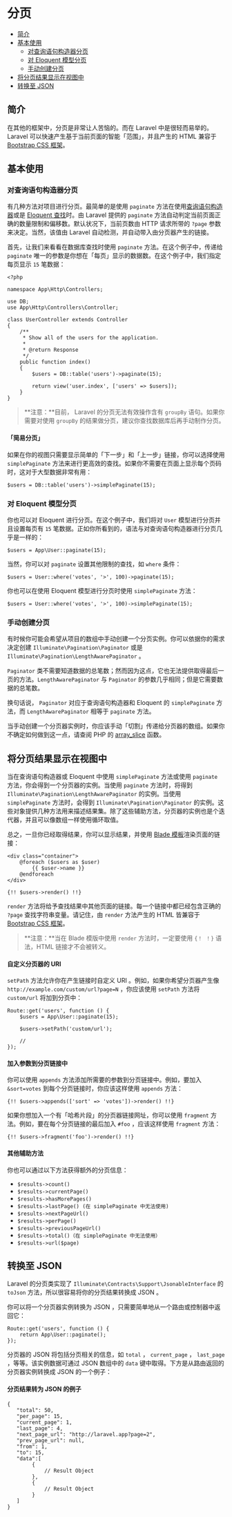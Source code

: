 # 分页

- [简介](#introduction)
- [基本使用](#basic-usage)
    - [对查询语句构造器分页](#paginating-query-builder-results)
    - [对 Eloquent 模型分页](#paginating-eloquent-results)
    - [手动创建分页](#manually-creating-a-paginator)
- [将分页结果显示在视图中](#displaying-results-in-a-view)
- [转换至 JSON](#converting-results-to-json)

<a name="introduction"></a>
## 简介

在其他的框架中，分页是非常让人苦恼的。而在 Laravel 中是很轻而易举的。 Laravel 可以快速产生基于当前页面的智能「范围」，并且产生的 HTML 兼容于 [Bootstrap CSS 框架](http://getbootstrap.com/)。

<a name="basic-usage"></a>
## 基本使用

<a name="paginating-query-builder-results"></a>
### 对查询语句构造器分页

有几种方法对项目进行分页。最简单的是使用 `paginate` 方法在使用[查询语句构造器](/docs/{{version}}/queries)或是 [Eloquent 查找](/docs/{{version}}/eloquent)时。由 Laravel 提供的 `paginate` 方法自动判定当前页面正确的数量限制和偏移数。默认状况下，当前页数由 HTTP 请求所带的 `?page` 参数来决定。当然，该值由 Laravel 自动检测，并自动带入由分页器产生的链接。

首先，让我们来看看在数据库查找时使用 `paginate` 方法。在这个例子中，传递给 `paginate` 唯一的参数是你想在「每页」显示的数据数。在这个例子中，我们指定每页显示 `15` 笔数据：

    <?php

    namespace App\Http\Controllers;

    use DB;
    use App\Http\Controllers\Controller;

    class UserController extends Controller
    {
        /**
         * Show all of the users for the application.
         *
         * @return Response
         */
        public function index()
        {
            $users = DB::table('users')->paginate(15);

            return view('user.index', ['users' => $users]);
        }
    }

> **注意：**目前， Laravel 的分页无法有效操作含有 `groupBy` 语句。如果你需要对使用 `groupBy` 的结果做分页，建议你查找数据库后再手动制作分页。

#### 「简易分页」

如果在你的视图只需要显示简单的「下一步」和「上一步」链接，你可以选择使用 `simplePaginate` 方法来进行更高效的查找。如果你不需要在页面上显示每个页码时，这对于大型数据非常有用：

    $users = DB::table('users')->simplePaginate(15);

<a name="paginating-eloquent-results"></a>
### 对 Eloquent 模型分页

你也可以对 Eloquent 进行分页。在这个例子中，我们将对 `User` 模型进行分页并且设置每页有 `15` 笔数据。正如你所看到的，语法与对查询语句构造器进行分页几乎是一样的：

    $users = App\User::paginate(15);

当然，你可以对 `paginate` 设置其他限制的查找，如 `where` 条件：

    $users = User::where('votes', '>', 100)->paginate(15);

你也可以在使用 Eloquent 模型进行分页时使用 `simplePaginate` 方法：

    $users = User::where('votes', '>', 100)->simplePaginate(15);

<a name="manually-creating-a-paginator"></a>
### 手动创建分页

有时候你可能会希望从项目的数组中手动创建一个分页实例。你可以依据你的需求决定创建 `Illuminate\Pagination\Paginator` 或是 `Illuminate\Pagination\LengthAwarePaginator` 。

`Paginator` 类不需要知道数据的总笔数；然而因为这点，它也无法提供取得最后一页的方法。`LengthAwarePaginator` 与 `Paginator` 的参数几乎相同；但是它需要数据的总笔数。

换句话说， `Paginator` 对应于查询语句构造器和 Eloquent 的 `simplePaginate` 方法，而 `LengthAwarePaginator` 相等于 `paginate` 方法。

当手动创建一个分页器实例时，你应该手动「切割」传递给分页器的数组。如果你不确定如何做到这一点，请查阅 PHP 的 [array_slice](http://php.net/manual/en/function.array-slice.php) 函数。

<a name="displaying-results-in-a-view"></a>
## 将分页结果显示在视图中

当在查询语句构造器或 Eloquent 中使用 `simplePaginate` 方法或使用 `paginate` 方法，你会得到一个分页器的实例。当使用 `paginate` 方法时，将得到 `Illuminate\Pagination\LengthAwarePaginator` 的实例。当使用 `simplePaginate` 方法时，会得到 `Illuminate\Pagination\Paginator` 的实例。这些对象提供几种方法用来描述结果集。除了这些辅助方法，分页器的实例也是个迭代器，并且可以像数组一样使用循环取值。

总之，一旦你已经取得结果，你可以显示结果，并使用 [Blade 模板](/docs/{{version}}/blade)渲染页面的链接：

    <div class="container">
        @foreach ($users as $user)
            {{ $user->name }}
        @endforeach
    </div>

    {!! $users->render() !!}

`render` 方法将给予查找结果中其他页面的链接。每一个链接中都已经包含正确的 `?page` 查找字符串变量。请记住，由 `render` 方法产生的 HTML 皆兼容于 [Bootstrap CSS 框架](https://getbootstrap.com)。

> **注意：**当在 Blade 模版中使用 `render` 方法时，一定要使用 `{！ ！}` 语法，HTML 链接才不会被转义。

#### 自定义分页器的 URI

`setPath` 方法允许你在产生链接时自定义 URI 。例如，如果你希望分页器产生像 `http://example.com/custom/url?page=N` ，你应该使用 `setPath` 方法将 `custom/url` 将加到分页中：

    Route::get('users', function () {
        $users = App\User::paginate(15);

        $users->setPath('custom/url');

        //
    });

#### 加入参数到分页链接中

你可以使用 `appends` 方法添加所需要的参数到分页链接中。例如，要加入 `&sort=votes` 到每个分页链接时，你应该这样使用 `appends` 方法：

    {!! $users->appends(['sort' => 'votes'])->render() !!}

如果你想加入一个有「哈希片段」的分页器链接网址，你可以使用 `fragment` 方法。例如，要在每个分页链接的最后加入 `#foo` ，应该这样使用 `fragment` 方法：

    {!! $users->fragment('foo')->render() !!}

#### 其他辅助方法

你也可以通过以下方法获得额外的分页信息：

- `$results->count()`
- `$results->currentPage()`
- `$results->hasMorePages()`
- `$results->lastPage() (在 simplePaginate 中无法使用)`
- `$results->nextPageUrl()`
- `$results->perPage()`
- `$results->previousPageUrl()`
- `$results->total()（在 simplePaginate 中无法使用）`
- `$results->url($page)`

<a name="converting-results-to-json"></a>
## 转换至 JSON

Laravel 的分页类实现了 `Illuminate\Contracts\Support\JsonableInterface` 的 `toJson` 方法，所以很容易将你的分页结果转换成 JSON 。

你可以将一个分页器实例转换为 JSON ，只需要简单地从一个路由或控制器中返回它：

    Route::get('users', function () {
        return App\User::paginate();
    });

分页器的 JSON 将包括分页相关的信息，如 `total` ， `current_page` ， `last_page` ，等等。该实例数据可通过 JSON 数组中的 `data` 键中取得。下方是从路由返回的分页器实例转换成 JSON 的一个例子：

#### 分页结果转为 JSON 的例子

    {
       "total": 50,
       "per_page": 15,
       "current_page": 1,
       "last_page": 4,
       "next_page_url": "http://laravel.app?page=2",
       "prev_page_url": null,
       "from": 1,
       "to": 15,
       "data":[
            {
                // Result Object
            },
            {
                // Result Object
            }
       ]
    }
